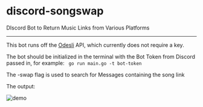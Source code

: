 # discord-songswap
DIscord Bot to Return Music Links from Various Platforms

------
This bot runs off the [Odesli](https://odesli.co/) API, which currently does not require a key.

The bot should be initialized in the terminal with the Bot Token from Discord passed in, for example:
``` go run main.go -t bot-token```

The -swap flag is used to search for Messages containing the song link

The output:

![demo](https://pdawg.reeee.ee/CQD11a.png)
